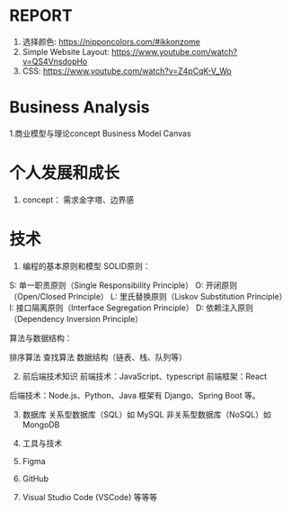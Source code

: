 # REPORT  
1. 选择颜色: https://nipponcolors.com/#ikkonzome  
2. Simple Website Layout: https://www.youtube.com/watch?v=QS4VnsdopHo
3. CSS: https://www.youtube.com/watch?v=Z4pCqK-V_Wo
 
# Business Analysis 
1.商业模型与理论concept
Business Model Canvas
 
# 个人发展和成长
1. concept： 需求金字塔、边界感


# 技术
1. 编程的基本原则和模型 
SOLID原则：

S: 单一职责原则（Single Responsibility Principle）
O: 开闭原则（Open/Closed Principle）
L: 里氏替换原则（Liskov Substitution Principle）
I: 接口隔离原则（Interface Segregation Principle）
D: 依赖注入原则（Dependency Inversion Principle）

算法与数据结构：

排序算法
查找算法
数据结构（链表、栈、队列等）

2. 前后端技术知识
前端技术：JavaScript、typescript
前端框架：React

后端技术：Node.js、Python、Java
框架有 Django、Spring Boot 等。

3. 数据库
关系型数据库（SQL）如 MySQL
非关系型数据库（NoSQL）如 MongoDB

4. 工具与技术
1. Figma
2. GitHub
3. Visual Studio Code (VSCode)
等等等



